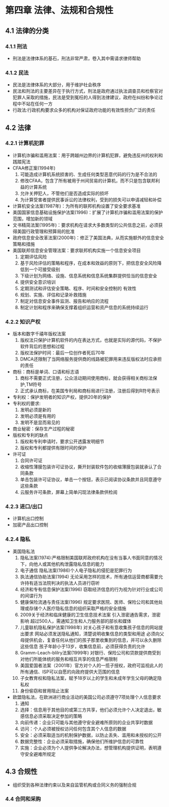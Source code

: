 # 第四章  法律、法规和合规性  

## 4.1 法律的分类

### 4.1.1 刑法
* 刑法是法律体系的基石，刑法非常严肃，卷入其中需请求律师帮助

### 4.1.2 民法
* 民法是法律体系的大部分，用于维护社会秩序
* 民法和刑法的主要差异在于执行方式，刑法是政府通过执法调查员和检察官对犯罪人采取的措施，民法是受到冤枉的人得到法律建议，政府在纠纷和争论过程中不站在任何一方
* 行政法:行政机构要求众多的机构对保证政府功能的有效性担负广泛的责任

## 4.2 法律

### 4.2.1 计算机犯罪
* 计算机诈骗和滥用法案：用于跨越州边界的计算机犯罪，避免违反州的权利和践踏宪法
* CFAA修正案(1994年)
	1. 可能造成计算机系统损害的、生成任何类型恶意代码的行为是不合法的
	2. 修改CFAA，包含了所有被用于州间贸易的计算机，而不只是包含联邦利益的计算系统
	3. 允许关押犯人，不管他们是否造成实际的损坏
	4. 为计算受害者提供民事诉讼的法律权利，受到的损失可以申请减轻和补偿
* 计算机安全法案(1987年)：为所有的联邦机构设置了安全要求基准
* 美国国家信息基础设施保护法案(1996)：扩展了计算机诈骗和滥用法案的保护范围，增加新的领域
* 文书精简法案(1995年)：要求机构在请求大多数类型的公共信息之前，必须获得美国行政管理和预算局的批准
* 政府信息安全改革法案(2000年)：修正了美国法典，从而实施额外的信息安全策略和措施
* 美国联邦信息安全管理法案：要求联邦机构实施一个信息安全项目
	1. 定期评估风险
	2. 基于风险评估的策略和程序，在成本和效益的原则下，把信息安全风险降低到一个可接受级别
	3. 下级计划为网络、设施、信息系统和信息系统集群提供恰当的信息安全
	4. 提供安全意识培训
	5. 定期测试和评估安全策略、程序、时间和安全控制的 有效性
	6. 规划、实施、评估和记录补救措施
	7. 制定对信息安全事件监测、报告和响应的流程
	8. 制定计划和程序来确保支撑着组织运营和资产信息的系统持续运行

### 4.2.2 知识产权
* 版本和数字千禧年版权法案
	1. 版权法只保护计算机软件的内在表达方式，也就是实际的源代码，不保护软件背后的思想和过程
	2. 版权法保护时间：最后一位创作者死后70年
	3. DMCA还限制了当网络服务提供商的线路被犯罪用来违反版权法时应承担的责任
* 商标：商标是单词、口语和标志语
	1. 商标不需要正式注册，公众活动期间使用商标，就会获得相关商标法保护,TM符号
	2. 正式承认商标，在美国专利局和商标局进行注册，注册后得到R符号表示
* 专利权：保护发明者的知识产权，提供20年的保护
* 专利权的要求:
	1. 发明必须是新的
	2. 发明必须是有用的
	3. 发明不是显而易见的
* 商业秘密：保存生产过程的秘密
* 版权和专利的缺点
	1. 版权和专利申请时，要求公开透露发明细节
	2. 版权和专利都提供有限时间的保护
* 许可证
	1. 合同许可证
	2. 收缩性薄膜包装许可证协议，撕开封装软件包的收缩薄膜包装就承认了合同条款
	3. 单击包装许可证协议，单击一个按钮，表示已阅读协议条款并且同意遵守这些条款
	4. 云服务许可条款，屏幕上简单闪现法律条款供检阅

### 4.2.3 进口/出口
* 计算机出口控制
* 加密产品出口控制

### 4.2.4 隐私
* 美国隐私法 
	1. 隐私法案(1974):严格限制美国联邦政府机构在没有当事人书面同意的情况下，向他人或其他机构泄露隐私信息的能力
	2. 电子通信 隐私法案(1986)个人电子隐私的侵犯是犯罪行为
	3. 执法通信协助法案(1994) 无论采用怎样的技术，所有通信运营商都需要允许持有适当法院判决的执法人员进行窃听
	4. 经济和专有信息保护法案(1996) 窃取经济信息的行为视为针对行业或公司的间谍行为
	5. 健康保险流通与责任法案(1996) 规定要求医院、医师、保险公司和其他处理或存储个人医疗隐私信息的组织采取严格的安全措施
	6. 2009关于经济和临床健康的卫生信息技术法案 引入泄密通告需求，泄密影响 超过500人，需通知卫生和人力服务部的部长和媒体
	7. 儿童联机隐私保护法案(1998年) 对关心孩子和有意收集孩子信息的网站提出要求 网站必须发送隐私通知，清楚说明收集信息的类型和用途 必须向父母提供机会，复查任何从他们的孩子那里收集到的信息，并可以永久删除这些信息 孩子年龄小于13岁，收集信息前，必须获得负责的允许
	8. Gramm-Leach-blilry法案(1999年) 对银行、保险公司和贷款提供商受到对他们所能体统的服务和相互共享的信息严格限制
	9. 美国爱国者法案（2001年）官方对个人的一揽子授权，政府可监视此人的所有通信、ISP可以自愿的向政府提供大范围的信息
	10. 子女教育权和隐私法案，赋予18岁以上的学生和未成年学生父母的确定隐私权
	11. 身份偷窃和冒用阻止法案
* 欧盟隐私法，在欧洲进行商业活动的美国公司必须遵守7项处理个人信息要求
	1. 通知
	2. 选择：信息用于其他目的或第三方共享，他们必须允许个人决定退出，敏感信息必须采取决定参加的策略
	3. 向前传递：企业只可能与其他遵守安全避难所原则的企业共享时数据
	4. 访问：个人必须被授权访问任何包含其个人信息的数据
	5. 安全：必须采取适当的机制保护数据，以防止丢失、滥用和未授权的公开
	6. 数据完整性：企业必须采取措施，确保他们所维护信息的可靠性
	7. 实施：企业必须为个人提供争论解决办法，想管理机构提供证明，表明遵守安全避难所规定

## 4.3 合规性
* 组织受到各种法律约束以及来自监管机构或合同义务的强制合规

### 4.4 合同和采购